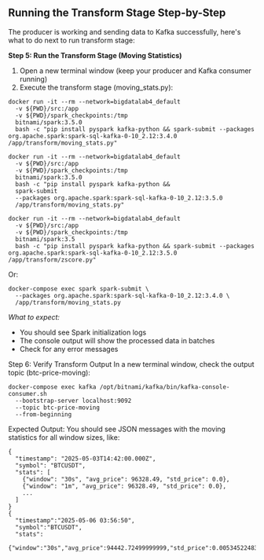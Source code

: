 ## Running the Transform Stage Step-by-Step

The producer is working and sending data to Kafka successfully, here's what to do next to run transform stage:

**Step 5: Run the Transform Stage (Moving Statistics)**

1. Open a new terminal window (keep your producer and Kafka consumer running)
2. Execute the transform stage (moving_stats.py):
```
docker run -it --rm --network=bigdatalab4_default
  -v ${PWD}/src:/app
  -v ${PWD}/spark_checkpoints:/tmp
  bitnami/spark:3.5.0 
  bash -c "pip install pyspark kafka-python && spark-submit --packages org.apache.spark:spark-sql-kafka-0-10_2.12:3.4.0 /app/transform/moving_stats.py"

docker run -it --rm --network=bigdatalab4_default
  -v ${PWD}/src:/app
  -v ${PWD}/spark_checkpoints:/tmp
  bitnami/spark:3.5.0
  bash -c "pip install pyspark kafka-python &&
  spark-submit
  --packages org.apache.spark:spark-sql-kafka-0-10_2.12:3.5.0
  /app/transform/moving_stats.py"

docker run -it --rm --network=bigdatalab4_default 
  -v ${PWD}/src:/app 
  -v ${PWD}/spark_checkpoints:/tmp 
  bitnami/spark:3.5
  bash -c "pip install pyspark kafka-python && spark-submit --packages org.apache.spark:spark-sql-kafka-0-10_2.12:3.5.0 /app/transform/zscore.py"

```

Or:

```
docker-compose exec spark spark-submit \
  --packages org.apache.spark:spark-sql-kafka-0-10_2.12:3.4.0 \
  /app/transform/moving_stats.py
```

*What to expect:*
* You should see Spark initialization logs
* The console output will show the processed data in batches
* Check for any error messages

Step 6: Verify Transform Output
In a new terminal window, check the output topic (btc-price-moving):

```
docker-compose exec kafka /opt/bitnami/kafka/bin/kafka-console-consumer.sh  
  --bootstrap-server localhost:9092  
  --topic btc-price-moving  
  --from-beginning
```

Expected Output:
You should see JSON messages with the moving statistics for all window sizes, like:

```
{
  "timestamp": "2025-05-03T14:42:00.000Z",
  "symbol": "BTCUSDT",
  "stats": [
    {"window": "30s", "avg_price": 96328.49, "std_price": 0.0},
    {"window": "1m", "avg_price": 96328.49, "std_price": 0.0},
    ...
  ]
}
{
  "timestamp":"2025-05-06 03:56:50",
  "symbol":"BTCUSDT",
  "stats":
  {"window":"30s","avg_price":94442.72499999999,"std_price":0.005345224833707427}}
```